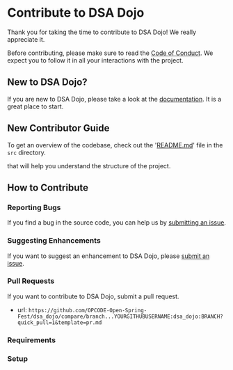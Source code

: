 # Contribute to DSA Dojo

Thank you for taking the time to contribute to DSA Dojo! We really appreciate it.

Before contributing, please make sure to read the [Code of Conduct](../../CODE_OF_CONDUCT.md). We expect you to follow it in all your interactions with the project.

## New to DSA Dojo?

If you are new to DSA Dojo, please take a look at the [documentation](./Project_Tour.md). It is a great place to start.

## New Contributor Guide

To get an overview of the codebase, check out the '[README.md](../src/README.md)' file in the `src` directory.

that will help you understand the structure of the project.

## How to Contribute

### Reporting Bugs

If you find a bug in the source code, you can help us by [submitting an issue](../ISSUE_TEMPLATE/bug_report.yaml).

### Suggesting Enhancements

If you want to suggest an enhancement to DSA Dojo, please [submit an issue](../ISSUE_TEMPLATE/feature_request.yaml).

### Pull Requests

If you want to contribute to DSA Dojo, submit a pull request.

- url: `https://github.com/OPCODE-Open-Spring-Fest/dsa_dojo/compare/branch...YOURGITHUBUSERNAME:dsa_dojo:BRANCH?quick_pull=1&template=pr.md`

### Requirements

### Setup
